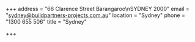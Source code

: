 +++
address = "66 Clarence Street Barangaroo\nSYDNEY 2000"
email = "sydney@buildpartners-projects.com.au"
location = "Sydney"
phone = "1300 655 506"
title = "Sydney"

+++
